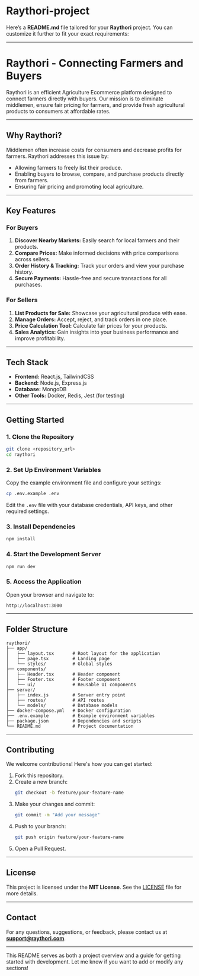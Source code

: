 # Raythori-project
Here’s a **README.md** file tailored for your **Raythori** project. You can customize it further to fit your exact requirements:

---

# **Raythori - Connecting Farmers and Buyers**

Raythori is an efficient Agriculture Ecommerce platform designed to connect farmers directly with buyers. Our mission is to eliminate middlemen, ensure fair pricing for farmers, and provide fresh agricultural products to consumers at affordable rates.

---

## **Why Raythori?**

Middlemen often increase costs for consumers and decrease profits for farmers. Raythori addresses this issue by:
- Allowing farmers to freely list their produce.
- Enabling buyers to browse, compare, and purchase products directly from farmers.
- Ensuring fair pricing and promoting local agriculture.

---

## **Key Features**

### **For Buyers**
1. **Discover Nearby Markets:** Easily search for local farmers and their products.
2. **Compare Prices:** Make informed decisions with price comparisons across sellers.
3. **Order History & Tracking:** Track your orders and view your purchase history.
4. **Secure Payments:** Hassle-free and secure transactions for all purchases.

### **For Sellers**
1. **List Products for Sale:** Showcase your agricultural produce with ease.
2. **Manage Orders:** Accept, reject, and track orders in one place.
3. **Price Calculation Tool:** Calculate fair prices for your products.
4. **Sales Analytics:** Gain insights into your business performance and improve profitability.

---

## **Tech Stack**

- **Frontend:** React.js, TailwindCSS
- **Backend:** Node.js, Express.js
- **Database:** MongoDB
- **Other Tools:** Docker, Redis, Jest (for testing)

---

## **Getting Started**

### **1. Clone the Repository**
```bash
git clone <repository_url>
cd raythori
```

### **2. Set Up Environment Variables**
Copy the example environment file and configure your settings:
```bash
cp .env.example .env
```
Edit the `.env` file with your database credentials, API keys, and other required settings.

### **3. Install Dependencies**
```bash
npm install
```

### **4. Start the Development Server**
```bash
npm run dev
```

### **5. Access the Application**
Open your browser and navigate to:
```
http://localhost:3000
```

---

## **Folder Structure**

```plaintext
raythori/
├── app/
│   ├── layout.tsx       # Root layout for the application
│   ├── page.tsx         # Landing page
│   └── styles/          # Global styles
├── components/
│   ├── Header.tsx       # Header component
│   ├── Footer.tsx       # Footer component
│   └── ui/              # Reusable UI components
├── server/
│   ├── index.js         # Server entry point
│   ├── routes/          # API routes
│   └── models/          # Database models
├── docker-compose.yml   # Docker configuration
├── .env.example         # Example environment variables
├── package.json         # Dependencies and scripts
└── README.md            # Project documentation
```

---

## **Contributing**

We welcome contributions! Here's how you can get started:

1. Fork this repository.
2. Create a new branch:
   ```bash
   git checkout -b feature/your-feature-name
   ```
3. Make your changes and commit:
   ```bash
   git commit -m "Add your message"
   ```
4. Push to your branch:
   ```bash
   git push origin feature/your-feature-name
   ```
5. Open a Pull Request.

---

## **License**

This project is licensed under the **MIT License**. See the [LICENSE](LICENSE) file for more details.

---

## **Contact**

For any questions, suggestions, or feedback, please contact us at **support@raythori.com**.

---

This README serves as both a project overview and a guide for getting started with development. Let me know if you want to add or modify any sections!
